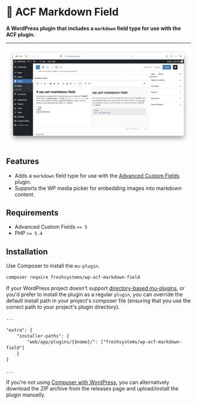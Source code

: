 # 📝 ACF Markdown Field

**A WordPress plugin that includes a `markdown` field type for use with the ACF plugin.**

---

![Screenshot](screenshot.png)

## Features

- Adds a `markdown` field type for use with the [Advanced Custom Fields](https://www.advancedcustomfields.com) plugin. 
- Supports the WP media picker for embedding images into markdown content.

## Requirements

- Advanced Custom Fields `>= 5`
- PHP `>= 5.4`

## Installation

Use Composer to install the `mu-plugin`.

```
composer require freshsystems/wp-acf-markdown-field
```

 If your WordPress project doesn't support [directory-based mu-plugins](https://github.com/roots/bedrock-autoloader), or you'd prefer to install the plugin as a regular `plugin`, you can override the default install path in your project's composer file (ensuring that you use the correct path to your project's plugin directory).

```
...

"extra": {
    "installer-paths": {
        "web/app/plugins/{$name}/": ["freshsystems/wp-acf-markdown-field"]
    }
}

...
```

If you're not using [Composer with WordPress](https://roots.io/bedrock-vs-regular-wordpress-install/), you can alternatively download the ZIP archive from the releases page and upload/install the plugin manually.
